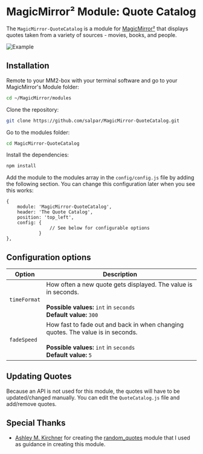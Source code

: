 # MagicMirror² Module: Quote Catalog
The `MagicMirror-QuoteCatalog` is a module for [MagicMirror²](https://magicmirror.builders/) that displays quotes taken from a variety of sources - movies, books, and people.

![Example](.github/example.png)


## Installation

Remote to your MM2-box with your terminal software and go to your MagicMirror's Module folder:
````bash
cd ~/MagicMirror/modules
````

Clone the repository:
````bash
git clone https://github.com/salpar/MagicMirror-QuoteCatalog.git
````

Go to the modules folder:
````bash
cd MagicMirror-QuoteCatalog
````

Install the dependencies:
````bash
npm install
````

Add the module to the modules array in the `config/config.js` file by adding the following section. You can change this configuration later when you see this works:
```
{
    module: 'MagicMirror-QuoteCatalog',
    header: 'The Quote Catalog',
    position: 'top_left',
    config: {
                // See below for configurable options
            }
},
```


## Configuration options
<table width="100%">
<!-- why, markdown... -->
    <thead>
        <tr>
            <th>Option</th>
            <th width="100%">Description</th>
        </tr>
    <thead>
    <tbody>
        <tr>
            <td><code>timeFormat</code></td>
            <td>How often a new quote gets displayed. The value is in seconds.<br>
                <br><b>Possible values:</b> <code>int</code> in <code>seconds</code>
                <br><b>Default value:</b> <code>300</code>
            </td>
        </tr>
        <tr>
            <td><code>fadeSpeed</code></td>
            <td>How fast to fade out and back in when changing quotes. The value is in seconds.<br>
                <br><b>Possible values:</b> <code>int</code> in <code>seconds</code>
                <br><b>Default value:</b> <code>5</code>
            </td>
        </tr>
    </tbody>
</table>


## Updating Quotes
Because an API is not used for this module, the quotes will have to be updated/changed manually. You can edit the
`QuoteCatalog.js` file and add/remove quotes.

## Special Thanks
- [Ashley M. Kirchner](https://github.com/KirAsh4) for creating the [random_quotes](https://github.com/KirAsh4/random_quotes) module that I used as guidance in creating this module.